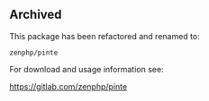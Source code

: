## Archived

This package has been refactored and renamed to:

`zenphp/pinte`

For download and usage information see:

https://gitlab.com/zenphp/pinte
